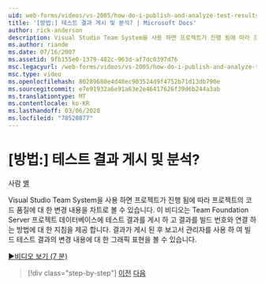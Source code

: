 ```yaml
---
uid: web-forms/videos/vs-2005/how-do-i-publish-and-analyze-test-results
title: '[방법:] 테스트 결과 게시 및 분석? | Microsoft Docs'
author: rick-anderson
description: Visual Studio Team System을 사용 하면 프로젝트가 진행 됨에 따라 프로젝트의 코드 품질에 대 한 변경 내용을 차트로 볼 수 있습니다. 이 비디오는 다음을 제공 하는 방법에 대 한 지침을 제공 합니다.
ms.author: riande
ms.date: 07/16/2007
ms.assetid: 9fb155e0-1379-482c-963d-af7dc0397d76
msc.legacyurl: /web-forms/videos/vs-2005/how-do-i-publish-and-analyze-test-results
msc.type: video
ms.openlocfilehash: 80289680e4d40ec903524d9f4752b71d13db790e
ms.sourcegitcommit: e7e91932a6e91a63e2e46417626f39d6b244a3ab
ms.translationtype: MT
ms.contentlocale: ko-KR
ms.lasthandoff: 03/06/2020
ms.locfileid: "78520877"
---
```

# <a name="how-do-i-publish-and-analyze-test-results"></a>[방법:] 테스트 결과 게시 및 분석?

사람 [별](https://twitter.com/CMenegay)

Visual Studio Team System을 사용 하면 프로젝트가 진행 됨에 따라 프로젝트의 코드 품질에 대 한 변경 내용을 차트로 볼 수 있습니다. 이 비디오는 Team Foundation Server 프로젝트 데이터베이스에 테스트 결과를 게시 하 고 결과를 빌드 번호와 연결 하는 방법에 대 한 지침을 제공 합니다. 결과가 게시 된 후 보고서 관리자를 사용 하 여 빌드 테스트 결과의 변경 내용에 대 한 그래픽 표현을 볼 수 있습니다.

[&#9654;비디오 보기 (7 분)](https://channel9.msdn.com/Blogs/ASP-NET-Site-Videos/how-do-i-publish-and-analyze-test-results)

> [!div class="step-by-step"]
> [이전](how-do-i-use-generic-tests.md)
> [다음](how-do-i-discover-application-changes-prior-to-deployment.md)
